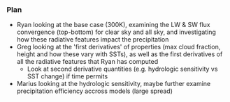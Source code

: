 ### Plan
- Ryan looking at the base case (300K), examining the LW & SW flux convergence (top-bottom) for clear sky and all sky, and investigating how these radiative features impact the precipitation
- Greg looking at the 'first derivatives' of properties (max cloud fraction, height and how these vary with SSTs), as well as the first derivatives of all the radiative features that Ryan has computed
  - Look at second derivative quantities (e.g. hydrologic sensitivity vs SST change) if time permits
- Marius looking at the hydrologic sensitivity, maybe further examine precipitation efficiency accross models (large spread)
